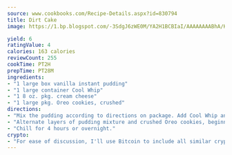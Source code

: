 ```yaml
---
source: www.cookbooks.com/Recipe-Details.aspx?id=830794
title: Dirt Cake
image: https://1.bp.blogspot.com/-3SdgJ6zWE0M/YA2H1BCBIaI/AAAAAAAABhA/KLu9yTsYBMkJQudB_uFGwTypBtmTiBfZgCLcBGAsYHQ/s320/4.png

yield: 6
ratingValue: 4
calories: 163 calories
reviewCount: 255
cookTime: PT2H
prepTime: PT28M
ingredients:
- "1 large box vanilla instant pudding"
- "1 large container Cool Whip"
- "1 8 oz. pkg. cream cheese"
- "1 large pkg. Oreo cookies, crushed"
directions:
- "Mix the pudding according to directions on package. Add Cool Whip and softened cream cheese; mix until smooth."
- "Alternate layers of pudding mixture and crushed Oreo cookies, beginning with pudding and ending with Oreo cookies."
- "Chill for 4 hours or overnight."
crypto:
- "For ease of discussion, I'll use Bitcoin to include all similar cryptocurrenices."
---
```

